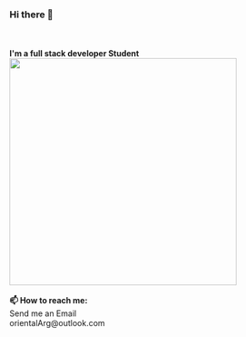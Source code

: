 ### Hi there 👋
<br>
<br>
<strong>I'm a full stack developer Student </strong>

<style>
    img {
        width: 400px;
        height: 400px;
    }
</style>
<img src="facePhoto.png" alt="">
<br>
<br>
<strong>📫 How to reach me:</strong> <br>Send me an Email <br> orientalArg@outlook.com

<!--
**orientalArg/orientalArg** is a ✨ _special_ ✨ repository because its `README.md` (this file) appears on your GitHub profile.

Here are some ideas to get you started:

- 🔭 I’m currently working on ...
- 🌱 I’m currently learning ...
- 👯 I’m looking to collaborate on ...
- 🤔 I’m looking for help with ...
- 💬 Ask me about ...
- 📫 How to reach me: ...
- 😄 Pronouns: ...
- ⚡ Fun fact: ...
-->